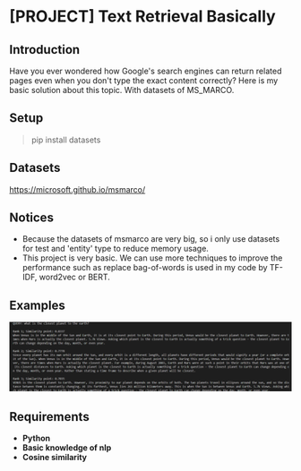 # [PROJECT] Text Retrieval Basically 

## Introduction

Have you ever wondered how Google's search engines can return related pages even when you don't type the exact content correctly? Here is my basic solution about this topic. With datasets of MS_MARCO.

## Setup
> pip install datasets 

## Datasets
https://microsoft.github.io/msmarco/

## Notices

* Because the datasets of msmarco are very big, so i only use datasets for test and 'entity' type to reduce memory usage.
* This project is very basic. We can use more techniques to improve the performance such as replace bag-of-words is used in my code by TF-IDF, word2vec or BERT.
## Examples
<img src="image/example.png" width=800><br/>

## Requirements
* **Python**
* **Basic knowledge of nlp**
* **Cosine similarity**
